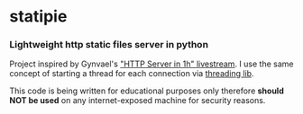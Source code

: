 # statipie
### Lightweight http static files server in python

Project inspired by Gynvael's ["HTTP Server in 1h" livestream](https://www.youtube.com/watch?v=u5JQQrZDy4o). I use the same concept of starting a thread for each connection via [threading lib](https://docs.python.org/3.5/library/threading.html#module-threading).

This code is being written for educational purposes only therefore **should NOT be used** on any internet-exposed machine for security reasons.

